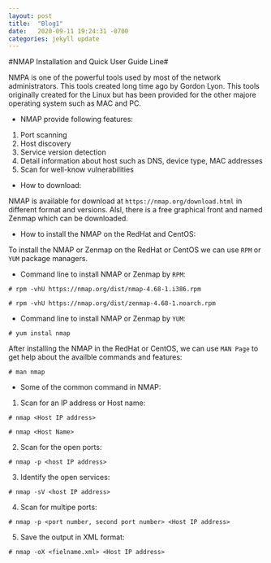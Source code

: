 ```yaml
---
layout: post
title:  "Blog1"
date:   2020-09-11 19:24:31 -0700
categories: jekyll update
---
```


#NMAP Installation and Quick User Guide Line#

NMPA is one of the powerful tools used by most of the network administrators. This tools created long time ago by Gordon Lyon. This tools originally created for the Linux  but has been provided for the other majore operating system such as MAC and PC. 

- NMAP provide following features:

1. Port scanning
2. Host discovery
3. Service version detection
4. Detail information about host such as DNS, device type, MAC addresses
5. Scan for well-know vulnerabilities


- How to download:

NMAP is available for download at `https://nmap.org/download.html` in different format and versions. Alsl, there is a free graphical front and named Zenmap which can be downloaded. 

- How to install the NMAP on the RedHat and CentOS:

To install the NMAP or Zenmap on the RedHat or CentOS we can use `RPM` or `YUM` package managers.

- Command line to install NMAP or Zenmap by `RPM`:

`# rpm -vhU https://nmap.org/dist/nmap-4.68-1.i386.rpm`

`# rpm -vhU https://nmap.org/dist/zenmap-4.68-1.noarch.rpm`


- Command line to install NMAP or Zenmap by `YUM`:

`# yum instal nmap`

After installing the NMAP in the RedHat or CentOS, we can use `MAN Page` to get help about the availble commands and features:

`# man nmap`

- Some of the common command in NMAP:

1. Scan for an IP address or Host name:

`# nmap <Host IP address>`

`# nmap <Host Name>`

2. Scan for the open ports: 

`# nmap -p <host IP address>`

3. Identify the open services:

`# nmap -sV <host IP address>`

4. Scan for multipe ports:

`# nmap -p <port number, second port number> <Host IP address>`

5. Save the output in XML format:

`# nmap -oX <fielname.xml> <Host IP address>`









